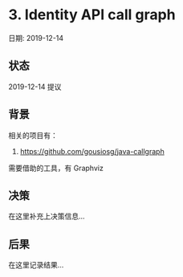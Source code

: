 # 3. Identity API call graph

日期: 2019-12-14

## 状态

2019-12-14 提议

## 背景

相关的项目有：

1. https://github.com/gousiosg/java-callgraph

需要借助的工具，有 Graphviz

## 决策

在这里补充上决策信息...

## 后果

在这里记录结果...
